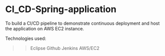 # CI_CD-Spring-application
To build a CI/CD pipeline to demonstrate continuous deployment and host the application on AWS EC2 instance.

Technologies used: 

>> Eclipse
>> Github
>> Jenkins
>> AWS/EC2
